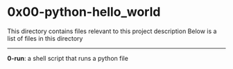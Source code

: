 # 0x00-python-hello_world

This directory contains files relevant to this project description
Below is a list of files in this directory

---

**0-run**: a shell script that runs a python file
